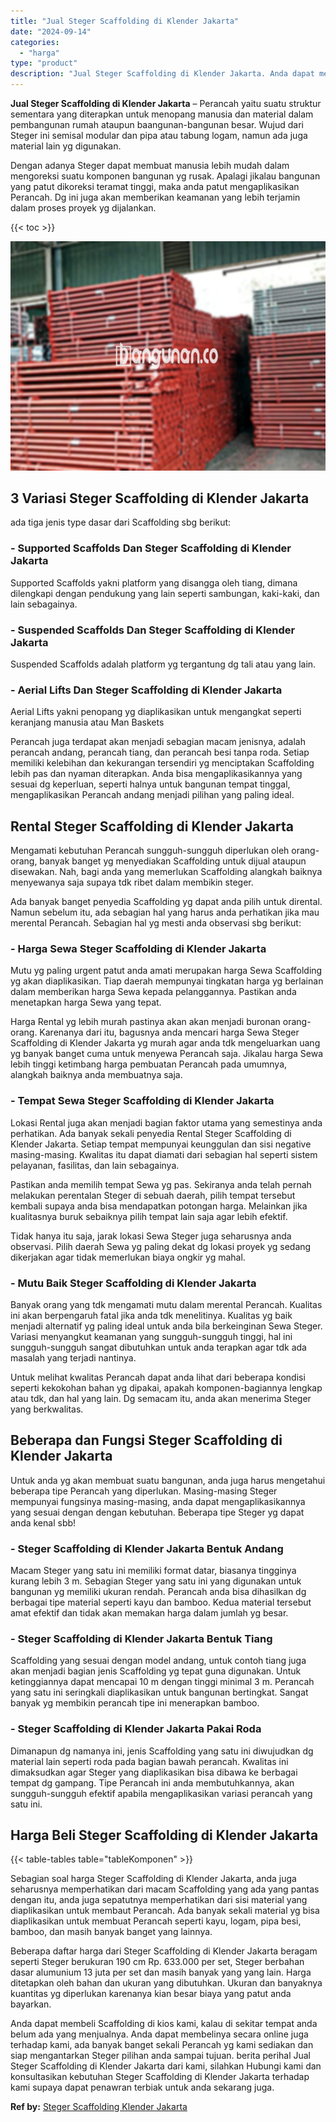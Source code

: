 ```yaml
---
title: "Jual Steger Scaffolding di Klender Jakarta"
date: "2024-09-14"
categories: 
  - "harga"
type: "product"
description: "Jual Steger Scaffolding di Klender Jakarta. Anda dapat membeli Scaffolding di kios kami, kalau di sekitar tempat anda belum ada yang menjualnya. Anda dapat m..."
---
```


**Jual Steger Scaffolding di Klender Jakarta** – Perancah yaitu suatu struktur sementara yang diterapkan untuk menopang manusia dan material dalam pembangunan rumah ataupun baangunan-bangunan besar. Wujud dari Steger ini semisal modular dan pipa atau tabung logam, namun ada juga material lain yg digunakan.

Dengan adanya Steger dapat membuat manusia lebih mudah dalam mengoreksi suatu komponen bangunan yg rusak. Apalagi jikalau bangunan yang patut dikoreksi teramat tinggi, maka anda patut mengaplikasikan Perancah. Dg ini juga akan memberikan keamanan yang lebih terjamin dalam proses proyek yg dijalankan.

{{< toc >}}

![Jual Steger Scaffolding di Klender Jakarta](/images/sewa-scaffolding-steger-02.png)

## 3 Variasi Steger Scaffolding di Klender Jakarta

ada tiga jenis type dasar dari Scaffolding sbg berikut:

### \- Supported Scaffolds Dan Steger Scaffolding di Klender Jakarta

Supported Scaffolds yakni platform yang disangga oleh tiang, dimana dilengkapi dengan pendukung yang lain seperti sambungan, kaki-kaki, dan lain sebagainya.

### \- Suspended Scaffolds Dan Steger Scaffolding di Klender Jakarta

Suspended Scaffolds adalah platform yg tergantung dg tali atau yang lain.

### \- Aerial Lifts Dan Steger Scaffolding di Klender Jakarta

Aerial Lifts yakni penopang yg diaplikasikan untuk mengangkat seperti keranjang manusia atau Man Baskets

Perancah juga terdapat akan menjadi sebagian macam jenisnya, adalah perancah andang, perancah tiang, dan perancah besi tanpa roda. Setiap memiliki kelebihan dan kekurangan tersendiri yg menciptakan Scaffolding lebih pas dan nyaman diterapkan. Anda bisa mengaplikasikannya yang sesuai dg keperluan, seperti halnya untuk bangunan tempat tinggal, mengaplikasikan Perancah andang menjadi pilihan yang paling ideal.

## Rental Steger Scaffolding di Klender Jakarta

Mengamati kebutuhan Perancah sungguh-sungguh diperlukan oleh orang-orang, banyak banget yg menyediakan Scaffolding untuk dijual ataupun disewakan. Nah, bagi anda yang memerlukan Scaffolding alangkah baiknya menyewanya saja supaya tdk ribet dalam membikin steger.

Ada banyak banget penyedia Scaffolding yg dapat anda pilih untuk dirental. Namun sebelum itu, ada sebagian hal yang harus anda perhatikan jika mau merental Perancah. Sebagian hal yg mesti anda observasi sbg berikut:

### \- Harga Sewa Steger Scaffolding di Klender Jakarta

Mutu yg paling urgent patut anda amati merupakan harga Sewa Scaffolding yg akan diaplikasikan. Tiap daerah mempunyai tingkatan harga yg berlainan dalam memberikan harga Sewa kepada pelanggannya. Pastikan anda menetapkan harga Sewa yang tepat.

Harga Rental yg lebih murah pastinya akan akan menjadi buronan orang-orang. Karenanya dari itu, bagusnya anda mencari harga Sewa Steger Scaffolding di Klender Jakarta yg murah agar anda tdk mengeluarkan uang yg banyak banget cuma untuk menyewa Perancah saja. Jikalau harga Sewa lebih tinggi ketimbang harga pembuatan Perancah pada umumnya, alangkah baiknya anda membuatnya saja.

### \- Tempat Sewa Steger Scaffolding di Klender Jakarta

Lokasi Rental juga akan menjadi bagian faktor utama yang semestinya anda perhatikan. Ada banyak sekali penyedia Rental Steger Scaffolding di Klender Jakarta. Setiap tempat mempunyai keunggulan dan sisi negative masing-masing. Kwalitas itu dapat diamati dari sebagian hal seperti sistem pelayanan, fasilitas, dan lain sebagainya.

Pastikan anda memilih tempat Sewa yg pas. Sekiranya anda telah pernah melakukan perentalan Steger di sebuah daerah, pilih tempat tersebut kembali supaya anda bisa mendapatkan potongan harga. Melainkan jika kualitasnya buruk sebaiknya pilih tempat lain saja agar lebih efektif.

Tidak hanya itu saja, jarak lokasi Sewa Steger juga seharusnya anda observasi. Pilih daerah Sewa yg paling dekat dg lokasi proyek yg sedang dikerjakan agar tidak memerlukan biaya ongkir yg mahal.

### \- Mutu Baik Steger Scaffolding di Klender Jakarta

Banyak orang yang tdk mengamati mutu dalam merental Perancah. Kualitas ini akan berpengaruh fatal jika anda tdk menelitinya. Kualitas yg baik menjadi alternatif yg paling ideal untuk anda bila berkeinginan Sewa Steger. Variasi menyangkut keamanan yang sungguh-sungguh tinggi, hal ini sungguh-sungguh sangat dibutuhkan untuk anda terapkan agar tdk ada masalah yang terjadi nantinya.

Untuk melihat kwalitas Perancah dapat anda lihat dari beberapa kondisi seperti kekokohan bahan yg dipakai, apakah komponen-bagiannya lengkap atau tdk, dan hal yang lain. Dg semacam itu, anda akan menerima Steger yang berkwalitas.

## Beberapa dan Fungsi Steger Scaffolding di Klender Jakarta

Untuk anda yg akan membuat suatu bangunan, anda juga harus mengetahui beberapa tipe Perancah yang diperlukan. Masing-masing Steger mempunyai fungsinya masing-masing, anda dapat mengaplikasikannya yang sesuai dengan dengan kebutuhan. Beberapa tipe Steger yg dapat anda kenal sbb!

### \- Steger Scaffolding di Klender Jakarta Bentuk Andang

Macam Steger yang satu ini memiliki format datar, biasanya tingginya kurang lebih 3 m. Sebagian Steger yang satu ini yang digunakan untuk bangunan yg memiliki ukuran rendah. Perancah anda bisa dihasilkan dg berbagai tipe material seperti kayu dan bamboo. Kedua material tersebut amat efektif dan tidak akan memakan harga dalam jumlah yg besar.

### \- Steger Scaffolding di Klender Jakarta Bentuk Tiang

Scaffolding yang sesuai dengan model andang, untuk contoh tiang juga akan menjadi bagian jenis Scaffolding yg tepat guna digunakan. Untuk ketinggiannya dapat mencapai 10 m dengan tinggi minimal 3 m. Perancah yang satu ini seringkali diaplikasikan untuk bangunan bertingkat. Sangat banyak yg membikin perancah tipe ini menerapkan bamboo.

### \- Steger Scaffolding di Klender Jakarta Pakai Roda

Dimanapun dg namanya ini, jenis Scaffolding yang satu ini diwujudkan dg material lain seperti roda pada bagian bawah perancah. Kwalitas ini dimaksudkan agar Steger yang diaplikasikan bisa dibawa ke berbagai tempat dg gampang. Tipe Perancah ini anda membutuhkannya, akan sungguh-sungguh efektif apabila mengaplikasikan variasi perancah yang satu ini.

## Harga Beli Steger Scaffolding di Klender Jakarta

{{< table-tables table="tableKomponen" >}}

Sebagian soal harga Steger Scaffolding di Klender Jakarta, anda juga seharusnya memperhatikan dari macam Scaffolding yang ada yang pantas dengan itu, anda juga sepatutnya memperhatikan dari sisi material yang diaplikasikan untuk membaut Perancah. Ada banyak sekali material yg bisa diaplikasikan untuk membuat Perancah seperti kayu, logam, pipa besi, bamboo, dan masih banyak banget yang lainnya.

Beberapa daftar harga dari Steger Scaffolding di Klender Jakarta beragam seperti Steger berukuran 190 cm Rp. 633.000 per set, Steger berbahan dasar alumunium 13 juta per set dan masih banyak yang yang lain. Harga ditetapkan oleh bahan dan ukuran yang dibutuhkan. Ukuran dan banyaknya kuantitas yg diperlukan karenanya kian besar biaya yang patut anda bayarkan.

Anda dapat membeli Scaffolding di kios kami, kalau di sekitar tempat anda belum ada yang menjualnya. Anda dapat membelinya secara online juga terhadap kami, ada banyak banget sekali Perancah yg kami sediakan dan siap mengantarkan Steger pilihan anda sampai tujuan. berita perihal Jual Steger Scaffolding di Klender Jakarta dari kami, silahkan Hubungi kami dan konsultasikan kebutuhan Steger Scaffolding di Klender Jakarta terhadap kami supaya dapat penawran terbiak untuk anda sekarang juga.

**Ref by:** [Steger Scaffolding Klender Jakarta](https://id.wikipedia.org/wiki/Steger)
